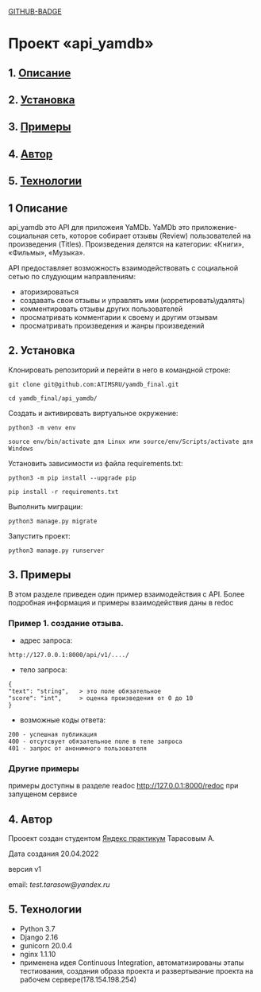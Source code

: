 [GITHUB-BADGE](https://github.com/ATIMSRU/yamdb_final/actions/workflows/yamdb_workflow.yml/badge.svg?branch=master&event=push)

# Проект «api_yamdb»

## 1. [Описание](#1)
## 2. [Установка](#2)
## 3. [Примеры](#3)
## 4. [Aвтор](#4)
## 5. [Технологии](#5)


## 1 Описание <a id=1></a>

api_yamdb это API для приложеия YaMDb.
YaMDb это приложение-социальная сеть, которое собирает отзывы (Review) пользователей на произведения (Titles).
Произведения делятся на категории: «Книги», «Фильмы», «Музыка».

API предоставляет возможность взаимодействовать с социальной сетью по слудующим направлениям:

  - аторизироваться
  - создавать свои отзывы и управлять ими (корретировать\удалять)
  - комментировать отзывы других пользователей
  - просматривать комментарии к своему и другим отзывам
  - просматривать произведения и жанры произведений
  
## 2. Установка <a id=2></a>

Клонировать репозиторий и перейти в него в командной строке:

```
git clone git@github.com:ATIMSRU/yamdb_final.git
```

```
cd yamdb_final/api_yamdb/
```

Cоздать и активировать виртуальное окружение:

```
python3 -m venv env
```

```
source env/bin/activate для Linux или source/env/Scripts/activate для Windows
```

Установить зависимости из файла requirements.txt:

```
python3 -m pip install --upgrade pip
```

```
pip install -r requirements.txt
```

Выполнить миграции:

```
python3 manage.py migrate
```

Запустить проект:

```
python3 manage.py runserver
```

## 3. Примеры <a id=3></a>

В этом разделе приведен один пример взаимодействия с API.
Более подробная информация и примеры взаимодействия даны в redoc

### Пример 1. создание отзыва.

  * адрес запроса: 
  ```
  http://127.0.0.1:8000/api/v1/..../
  ```
  
  * тело запроса:
  ```
  {
  "text": "string",   > это поле обязательное
  "score": "int",     > оценка произведения от 0 до 10
  }
  ```

  * возможные коды ответа:
  ```
  200 - успешная публикация
  400 - отсутсвует обязательное поле в теле запроса
  401 - запрос от анонимного пользователя
  ```
 ### Другие примеры 

 примеры доступны в разделе readoc  http://127.0.0.1:8000/redoc при запущеном сервисе

  ## 4. Автор <a id=4></a>

  Прооект создан студентом [Яндекс практикум](https://practicum.yandex.ru) Тарасовым А.
  
  Дата создания 20.04.2022
  
  версия v1
  
  email: _test.tarasow@yandex.ru_

  ## 5. Технологии <a id=5></a>

  - Python 3.7
  - Django 2.16
  - gunicorn 20.0.4
  - nginx 1.1.10
  - применена идея Continuous Integration,
    автоматизированы этапы тестиования, создания образа проекта и развертывание проекта на рабочем сервере(178.154.198.254)
